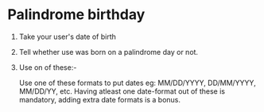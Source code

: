 # Palindrome birthday

1. Take your user's date of birth

2. Tell whether use was born on a palindrome day or not.

3. Use on of these:-


    Use one of these formats to put dates eg: MM/DD/YYYY, DD/MM/YYYY, MM/DD/YY, etc. Having atleast one date-format out of these is mandatory, adding extra date formats is a bonus.